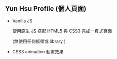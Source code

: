 ## Yun Hsu Profile (個人頁面)

- Vanilla JS 

  使用原生 JS 搭配 HTML5 與 CSS3 完成一頁式頁面
  
  (無使用任何框架或 library )
  
 - CSS3 animation 動畫效果
